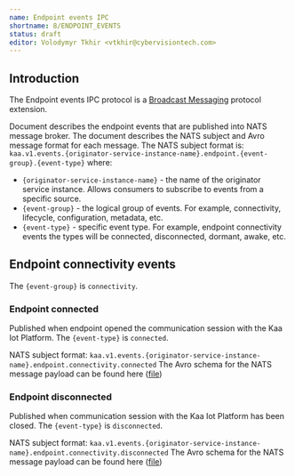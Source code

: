 ```yaml
---
name: Endpoint events IPC
shortname: 8/ENDPOINT_EVENTS
status: draft
editor: Volodymyr Tkhir <vtkhir@cybervisiontech.com>
---
```


## Introduction

The Endpoint events IPC protocol is a [Broadcast Messaging](/0003-messaging-ipc/README.md#broadcast-messaging) protocol extension.

Document describes the endpoint events that are published into NATS message broker. The document describes the NATS subject and Avro message format for each message.
The NATS subject format is:
  `kaa.v1.events.{originator-service-instance-name}.endpoint.{event-group}.{event-type}`
  where:
  - `{originator-service-instance-name}` - the name of the originator service instance. Allows consumers to subscribe to events from a specific source.
  - `{event-group}` - the logical group of events. For example, connectivity, lifecycle, configuration, metadata, etc.
  - `{event-type}` - specific event type. For example, endpoint connectivity events the types will be connected, disconnected, dormant, awake, etc.

## Endpoint connectivity events
The `{event-group}` is `connectivity`.
### Endpoint connected
Published when endpoint opened the communication session with the Kaa Iot Platform.
The `{event-type}` is `connected`.

NATS subject format:
`kaa.v1.events.{originator-service-instance-name}.endpoint.connectivity.connected`
The Avro schema for the NATS message payload can be found here ([file](./connected.avsc))
### Endpoint disconnected
Published when communication session with the Kaa Iot Platform has been closed.
The `{event-type}` is `disconnected`.

NATS subject format:
`kaa.v1.events.{originator-service-instance-name}.endpoint.connectivity.disconnected`
The Avro schema for the NATS message payload can be found here ([file](./disconnected.avsc))

